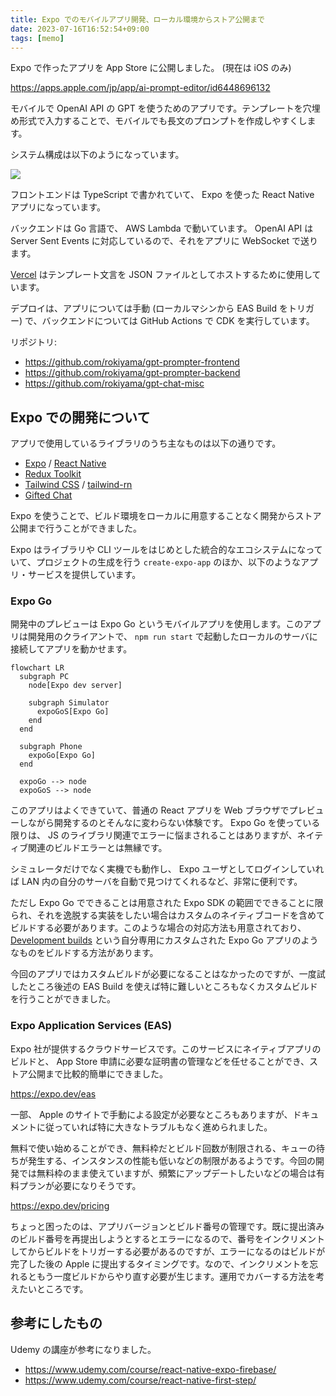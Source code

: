 ```yaml
---
title: Expo でのモバイルアプリ開発、ローカル環境からストア公開まで
date: 2023-07-16T16:52:54+09:00
tags: [memo]
---
```


Expo で作ったアプリを App Store に公開しました。 (現在は iOS のみ)

https://apps.apple.com/jp/app/ai-prompt-editor/id6448696132

モバイルで OpenAI API の GPT を使うためのアプリです。テンプレートを穴埋め形式で入力することで、モバイルでも長文のプロンプトを作成しやすくします。

システム構成は以下のようになっています。

![](/images/expo-app.drawio.svg)

フロントエンドは TypeScript で書かれていて、 Expo を使った React Native アプリになっています。

バックエンドは Go 言語で、 AWS Lambda で動いています。 OpenAI API は Server Sent Events に対応しているので、それをアプリに WebSocket で送ります。

[Vercel](https://vercel.com/) はテンプレート文言を JSON ファイルとしてホストするために使用しています。

デプロイは、アプリについては手動 (ローカルマシンから EAS Build をトリガー) で、バックエンドについては GitHub Actions で CDK を実行しています。

リポジトリ:

- https://github.com/rokiyama/gpt-prompter-frontend
- https://github.com/rokiyama/gpt-prompter-backend
- https://github.com/rokiyama/gpt-chat-misc

## Expo での開発について

アプリで使用しているライブラリのうち主なものは以下の通りです。

- [Expo](https://expo.dev/) / [React Native](https://reactnative.dev/)
- [Redux Toolkit](https://redux-toolkit.js.org/)
- [Tailwind CSS](https://tailwindcss.com/) / [tailwind-rn](https://github.com/vadimdemedes/tailwind-rn)
- [Gifted Chat](https://github.com/FaridSafi/react-native-gifted-chat)

Expo を使うことで、ビルド環境をローカルに用意することなく開発からストア公開まで行うことができました。

Expo はライブラリや CLI ツールをはじめとした統合的なエコシステムになっていて、プロジェクトの生成を行う `create-expo-app` のほか、以下のようなアプリ・サービスを提供しています。

### Expo Go

開発中のプレビューは Expo Go というモバイルアプリを使用します。このアプリは開発用のクライアントで、 `npm run start` で起動したローカルのサーバに接続してアプリを動かせます。

```mermaid
flowchart LR
  subgraph PC
    node[Expo dev server]

    subgraph Simulator
      expoGoS[Expo Go]
    end
  end

  subgraph Phone
    expoGo[Expo Go]
  end

  expoGo --> node
  expoGoS --> node
```

このアプリはよくできていて、普通の React アプリを Web ブラウザでプレビューしながら開発するのとそんなに変わらない体験です。 Expo Go を使っている限りは、 JS のライブラリ関連でエラーに悩まされることはありますが、ネイティブ関連のビルドエラーとは無縁です。

シミュレータだけでなく実機でも動作し、 Expo ユーザとしてログインしていれば LAN 内の自分のサーバを自動で見つけてくれるなど、非常に便利です。

ただし Expo Go でできることは用意された Expo SDK の範囲でできることに限られ、それを逸脱する実装をしたい場合はカスタムのネイティブコードを含めてビルドする必要があります。このような場合の対応方法も用意されており、 [Development builds](https://docs.expo.dev/develop/development-builds/introduction/) という自分専用にカスタムされた Expo Go アプリのようなものをビルドする方法があります。

今回のアプリではカスタムビルドが必要になることはなかったのですが、一度試したところ後述の EAS Build を使えば特に難しいところもなくカスタムビルドを行うことができました。

### Expo Application Services (EAS)

Expo 社が提供するクラウドサービスです。このサービスにネイティブアプリのビルドと、 App Store 申請に必要な証明書の管理などを任せることができ、ストア公開まで比較的簡単にできました。

https://expo.dev/eas

一部、 Apple のサイトで手動による設定が必要なところもありますが、ドキュメントに従っていれば特に大きなトラブルもなく進められました。

無料で使い始めることができ、無料枠だとビルド回数が制限される、キューの待ちが発生する、インスタンスの性能も低いなどの制限があるようです。今回の開発では無料枠のまま使えていますが、頻繁にアップデートしたいなどの場合は有料プランが必要になりそうです。

https://expo.dev/pricing

ちょっと困ったのは、アプリバージョンとビルド番号の管理です。既に提出済みのビルド番号を再提出しようとするとエラーになるので、番号をインクリメントしてからビルドをトリガーする必要があるのですが、エラーになるのはビルドが完了した後の Apple に提出するタイミングです。なので、インクリメントを忘れるともう一度ビルドからやり直す必要が生じます。運用でカバーする方法を考えたいところです。

## 参考にしたもの

Udemy の講座が参考になりました。

- https://www.udemy.com/course/react-native-expo-firebase/
- https://www.udemy.com/course/react-native-first-step/
